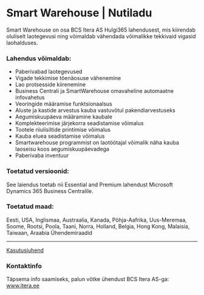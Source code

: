 # Smart Warehouse | Nutiladu
Smart Warehouse on osa BCS Itera AS Hulgi365 lahendusest, mis kiirendab oluliselt laotegevusi ning võimaldab vähendada võimalikke tekkivaid vigasid laohalduses.

### Lahendus võimaldab:
* Paberivabad laotegevused
* Vigade tekkimise tõenäosuse vähenemine
* Lao protsesside kiirenemine
* Business Centrali ja SmartWarehouse omavaheline automaatne infovahetus
* Veoringide määramise funktsionaalsus
* Aluste ja kastide arvestus kauba vastuvõtul pakendiarvestuseks
* Aegumiskuupäeva määramine kaubale
* Komplekteerimise järjekorra seadistamise võimalus
* Tootele riiulisiltide printimise võimalus
* Kauba eluea seadistamise võimalus
* Smartwarehouse programmist on laotöötajal võimalik näha kauba laoseisu koos aegumiskuupäevadega
* Paberivaba inventuur

### Toetatud versioonid:
See laiendus toetab nii Essential and Premium lahendust Microsoft Dynamics 365 Business Centralile.

### Toetatud maad:
Eesti, USA, Inglismaa, Austraalia, Kanada, Põhja-Aafrika, Uus-Meremaa, Soome, Rootsi, Poola, Taani, Norra, Holland, Belgia, Hong Kong, Malaisia, Taiwaan, Araabia Ühendemiraadid

---

[Kasutusjuhend](help.md)

### Kontaktinfo
Täpsema info saamiseks, palun võtke ühendust BCS Itera AS-ga:
<a href="https://www.itera.ee/" target="_blank">www.itera.ee</a>

